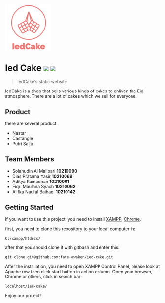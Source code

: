 [<img src="images/icon/ied_cake_logo.png" align="center" width="150"/>](ied_cake_logo.png)
# Ied Cake [![](https://img.shields.io/badge/code%20style-standart-brightgreen)](https://google.github.io/styleguide/) ![](https://img.shields.io/badge/status-uwu-brightgreen)

> IedCake's static website

IedCake is a shop that sells various kinds of cakes to enliven the Eid atmosphere. There are a lot of cakes which we sell for everyone.

## Product
there are several product:
- Nastar
- Castangle
- Putri Salju

## Team Members
- Solahudin Al Malibari **10210090**
- Dias Pratama Yasir **10210069**
- Aditya Ramadhan **10210061**
- Fiqri Maulana Syach **10210062**
- Alifka Naufal Baihaqi **10210142**

## Getting Started
If you want to use this project, you need to install [XAMPP](https://www.apachefriends.org/download.html), [Chrome](https://www.google.com/intl/id_id/chrome/).

first, you need to clone this repository to your local computer in:
```
C:/xampp/htdocs/
```
after that you should clone it with gitbash and enter this:
```
git clone git@github.com:fate-awaken/ied-cake.git
```

After the installation, you need to open XAMPP Control Panel, please look at Apache row then click start button in action column. Open your browser, Chrome or others, click in search bar:

```
localhost/ied-cake/
```
Enjoy our project!
